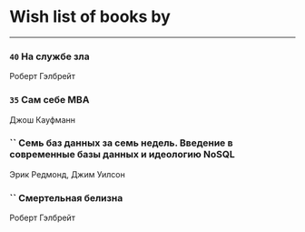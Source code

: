 # Wish list of books by [](https://plus.google.com/u/0/113479058458145129271/)
---

### `40` На службе зла
Роберт Гэлбрейт

### `35` Сам себе MBA
Джош Кауфманн

### `` Семь баз данных за семь недель. Введение в современные базы данных и идеологию NoSQL
Эрик Редмонд, Джим Уилсон

### `` Смертельная белизна
Роберт Гэлбрейт

